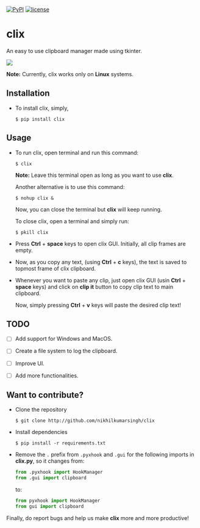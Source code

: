 [![PyPI](https://img.shields.io/badge/PyPi-v1.0.2-f39f37.svg)](https://pypi.python.org/pypi/clix)
[![license](https://img.shields.io/github/license/mashape/apistatus.svg?maxAge=2592000)](https://github.com/nikhilkumarsingh/clix/blob/master/LICENSE.txt)

# clix

An easy to use clipboard manager made using tkinter.

![](https://media.giphy.com/media/l0IymVaUaR5xGRQHK/giphy.gif)

**Note:** Currently, clix works only on **Linux** systems.

## Installation

- To install clix, simply,

	```
	$ pip install clix
	```

## Usage

- To run clix, open terminal and run this command:

	```
	$ clix
	```
  **Note:** Leave this terminal open as long as you want to use **clix**.
  
  Another alternative is to use this command:
  ```
  $ nohup clix &
  ```
  Now, you can close the terminal but **clix** will keep running.
  
  To close clix, open a terminal and simply run:
  ```
  $ pkill clix
  ```

- Press **Ctrl** + **space** keys to open clix GUI.
  Initially, all clip frames are empty.

- Now, as you copy any text, (using **Ctrl** + **c** keys), the text is saved to 
  topmost frame of clix clipboard.

- Whenever you want to paste any clip, just open clix GUI (usin **Ctrl** + 
  **space** keys) and click on **clip it** button to copy clip text to main clipboard.

  Now, simply pressing **Ctrl** + **v** keys will paste the desired clip text!


## TODO

- [ ] Add support for Windows and MacOS.

- [ ] Create a file system to log the clipboard.

- [ ] Improve UI.

- [ ] Add more functionalities.

## Want to contribute?

- Clone the repository

	```
	$ git clone http://github.com/nikhilkumarsingh/clix
	```

- Install dependencies
	
	```
	$ pip install -r requirements.txt
	```

- Remove the `.` prefix from `.pyxhook` and `.gui` for the following 
  imports in **clix.py**, so it changes from:
	```python
	from .pyxhook import HookManager
	from .gui import clipboard
	```
	to:
	```python
	from pyxhook import HookManager
	from gui import clipboard
	```

Finally, do report bugs and help us make **clix** more and more productive!
